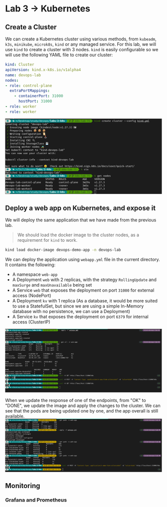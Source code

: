 # Lab 3 → Kubernetes


## Create a Cluster
We can create a Kubernetes cluster using various methods, from `kubeadm`, `k3s`, `minikube`, `microk8s`, `kind` or any managed service. For this lab, we will use `kind` to create a cluster with 3 nodes. `kind` is easily configurable so we will use the following YAML file to create our cluster:

```yaml
kind: Cluster
apiVersion: kind.x-k8s.io/v1alpha4
name: devops-lab
nodes:
- role: control-plane
  extraPortMappings:
    - containerPort: 31000
      hostPort: 31000
- role: worker
- role: worker
```
![](assets/kind.png)


## Deploy a web app on Kubernetes, and expose it
We will deploy the same application that we have made from the previous lab.
> We should load the docker image to the cluster nodes, as a requirement for `kind` to work.

```bash
kind load docker-image devops-demo-app -n devops-lab
```

We can deploy the application using `webapp.yml` file in the current directory. It contains the following:
- A namespace `web-app`
- A Deployment `web` with 2 replicas, with the strategy `RollingUpdate` and `maxSurge` and `maxUnavailable` being set
- A Service `web` that exposes the deployment on port `31000` for external access (NodePort)
- A Deployment `kv` with 1 replica (As a database, it would be more suited to use a StatefulSet, but since we are using a simple In-Memory database with no persistence, we can use a Deployment)
- A Service `kv` that exposes the deployment on port `6379` for internal access (ClusterIP)

![](assets/deps.png)

When we update the response of one of the endpoints, from "OK" to "DONE", we update the image and apply the changes to the cluster. We can see that the pods are being updated one by one, and the app overall is still available.
![](assets/rolling.png)

## Monitoring

### Grafana and Prometheus

<!--
- Test Metrics and Logging with Any tools.
- Propose a CI/CD Pipeline that interacts with Kubernetes, DockerHub, Ansible… but we’re Cool so we’re doing ArgoCD -->